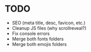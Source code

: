 # TODO

- SEO (meta title, desc, favicon, etc.)
- Cleanup JS files (why scrollreveal?)
- Fix console errors
- Merge both fonts folders
- Merge both emojis folders
